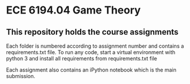 # ECE 6194.04 Game Theory
## This repository holds the course assignments

Each folder is numbered according to assignment number and contains a requirements.txt file.
To run any code, start a virtual environment with python 3 and install all requirements from requirements.txt file

Each assignment also contains an iPython notebook which is the main submission.
